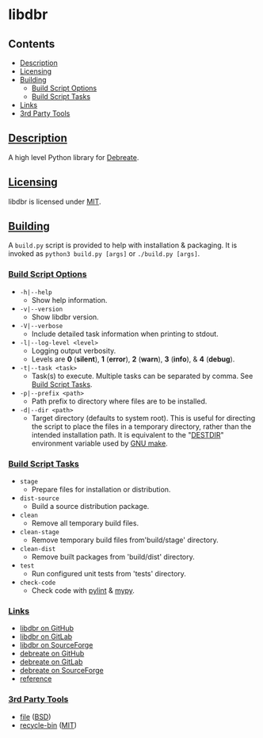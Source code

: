 
<a name="top">
<h1>libdbr</h1>
</a>


<a name="toc">
<h2>Contents</h2>
</a>

- [Description](#description)
- [Licensing](#license)
- [Building](#build)
    - [Build Script Options](#build-script-args)
    - [Build Script Tasks](#build-script-tasks)
- [Links](#links)
- [3rd Party Tools](#3rd-party)


<a name="description">
<h2><a href="#toc">Description</a></h2>
</a>

A high level Python library for [Debreate][].


<a name="license">
<h2><a href="#toc">Licensing</a></h2>
</a>

libdbr is licensed under [MIT](LICENSE.txt).


<a name="build">
<h2><a href="#toc">Building</a></h2>
</a>

A `build.py` script is provided to help with installation & packaging. It is invoked as
`python3 build.py [args]` or `./build.py [args]`.


<a name="build-script-args">
<h3><a href="#toc">Build Script Options</a></h3>
</a>

- `-h|--help`
    - Show help information.
- `-v|--version`
    - Show libdbr version.
- `-V|--verbose`
    - Include detailed task information when printing to stdout.
- `-l|--log-level <level>`
    - Logging output verbosity.
    - Levels are __0__ (__silent__), __1__ (__error__), __2__ (__warn__), __3__ (__info__),
      & __4__ (__debug__).
- `-t|--task <task>`
    - Task(s) to execute. Multiple tasks can be separated by comma. See
      [Build Script Tasks](#build-script-tasks).
- `-p|--prefix <path>`
    - Path prefix to directory where files are to be installed.
- `-d|--dir <path>`
    - Target directory (defaults to system root). This is useful for directing the script to place
      the files in a temporary directory, rather than the intended installation path. It is
      equivalent to the "[DESTDIR][bs.gnu-destdir]" environment variable used by
      [GNU make][bs.gnu-make].


<a name="build-script-tasks">
<h3><a href="#toc">Build Script Tasks</a></h3>
</a>

- `stage`
    - Prepare files for installation or distribution.
- `dist-source`
    - Build a source distribution package.
- `clean`
    - Remove all temporary build files.
- `clean-stage`
    - Remove temporary build files from'build/stage' directory.
- `clean-dist`
    - Remove built packages from 'build/dist' directory.
- `test`
    - Run configured unit tests from 'tests' directory.
- `check-code`
    - Check code with [pylint][proj.pylint] & [mypy][].


<a name="links">
<h3><a href="#toc">Links</a></h3>
</a>

- [libdbr on GitHub][proj.libdbr]
- [libdbr on GitLab][proj.libdbr.gl]
- [libdbr on SourceForge][proj.libdbr.sf]
- [debreate on GitHub][proj.debreate]
- [debreate on GitLab][proj.debreate.gl]
- [debreate on SourceForge][proj.debreate.sf]
- [reference](https://debreate.github.io/libdbr/reference/)


<a name="3rd-party">
<h3><a href="#toc">3rd Party Tools</a></h3>
</a>

- [file](https://www.darwinsys.com/file/) ([BSD](lib/libdbr/utilities/doc/LICENSE.file.txt))
- [recycle-bin](https://github.com/sindresorhus/recycle-bin) ([MIT](lib/libdbr/utilities/doc/LICENSE.recycle-bin.txt))


<!-- project pages -->
[proj.debreate]: https://github.com/debreate/debreate
[proj.debreate.gl]: https://gitlab.com/debreate/debreate
[proj.debreate.sf]: https://sourceforge.net/projects/debreate
[proj.libdbr]: https://github.com/debreate/libdbr
[proj.libdbr.gl]: https://gitlab.com/debreate/libdbr
[proj.libdbr.sf]: https://sourceforge.net/p/debreate/libdbr
[proj.pylint]: https://github.com/pylint-dev/pylint

<!-- home pages -->
[Debreate]: https://debreate.github.io/
[mypy]: https://mypy-lang.org/

<!-- bs: Build System -->
[bs.gnu-destdir]: https://www.gnu.org/prep/standards/html_node/DESTDIR.html
[bs.gnu-make]: https://www.gnu.org/software/make/
